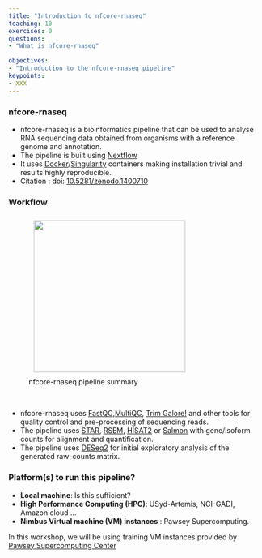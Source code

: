 ```yaml
---
title: "Introduction to nfcore-rnaseq"
teaching: 10
exercises: 0
questions:
- "What is nfcore-rnaseq"

objectives:
- "Introduction to the nfcore-rnaseq pipeline"
keypoints:
- XXX
---
```


### nfcore-rnaseq

- nfcore-rnaseq is a bioinformatics pipeline that can be used to analyse RNA sequencing data obtained from organisms with a reference genome and annotation.
- The pipeline is built using [Nextflow](https://www.nextflow.io/)
-  It uses [Docker](https://www.docker.com/)/[Singularity](https://sylabs.io/) containers making installation trivial and results highly reproducible. 
-  Citation : doi: [10.5281/zenodo.1400710](https://doi.org/10.5281/zenodo.1400710)

### Workflow 

<figure>
  <img src="{{ page.root }}/fig/nf-core-rnaseq_metro_map_grey.png" style="margin:10px;height:300px"/>
  <figcaption> nfcore-rnaseq pipeline summary </figcaption>
</figure><br>

- nfcore-rnaseq uses [FastQC](https://www.bioinformatics.babraham.ac.uk/projects/fastqc/),[MultiQC](http://multiqc.info/), [Trim Galore!](https://www.bioinformatics.babraham.ac.uk/projects/trim_galore/) and other tools for quality control and pre-processing of sequencing reads.
- The pipeline uses [STAR](https://github.com/alexdobin/STAR), [RSEM](https://github.com/deweylab/RSEM), [HISAT2](https://ccb.jhu.edu/software/hisat2/index.shtml) or [Salmon](https://combine-lab.github.io/salmon/) with gene/isoform counts for alignment and quantification.
- The pipeline uses [DESeq2](https://bioconductor.org/packages/release/bioc/html/DESeq2.html) for initial exploratory analysis of the generated raw-counts matrix.


### Platform(s) to run this pipeline?
- **Local machine**: Is this sufficient?
- **High Performance Computing (HPC)**: USyd-Artemis, NCI-GADI, Amazon cloud ...
- **Nimbus Virtual machine (VM) instances** : Pawsey Supercomputing.  

In this workshop, we will be using training VM instances provided by [Pawsey Supercomputing Center](https://pawsey.org.au/) 
